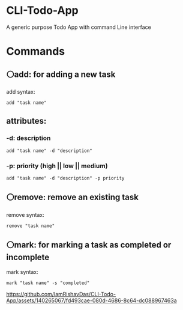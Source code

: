 # CLI-Todo-App
A generic purpose Todo App with command Line interface


# Commands
## ⚪add: for adding a new task
add syntax:
```
add "task name"
```
## attributes: 
### -d: description
```
add "task name" -d "description"
```
### -p: priority (high || low || medium)
```
add "task name" -d "description" -p priority
```

## ⚪remove: remove an existing task
remove syntax:
```
remove "task name"
```

## ⚪mark: for marking a task as completed or incomplete
mark syntax:
```
mark "task name" -s "completed"
```



https://github.com/IamRishavDas/CLI-Todo-App/assets/140265067/fd493cae-080d-4686-8c64-dc088967463a


